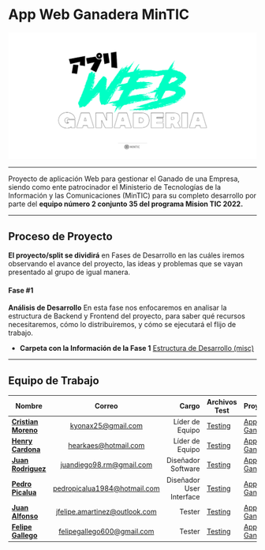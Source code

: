# App Web Ganadera MinTIC

<p align="center">
  <img src="https://github.com/Kyonax/app-web-ganadera/blob/main/src/Images/Image_GitHub_App_Web.png">
    <br>    
</p>

---

Proyecto de aplicación Web para gestionar el Ganado de una Empresa, siendo como ente patrocinador el Ministerio de Tecnologías de la Información y las Comunicaciones (MinTIC) para
su completo desarrollo por parte del **equipo número 2 conjunto 35 del programa Mision TIC 2022.**

---

## Proceso de Proyecto

**El proyecto/split se dividirá** en Fases de Desarrollo en las cuáles iremos observando el avance del proyecto, las ideas y problemas que se vayan presentado al grupo de igual manera.

#### Fase #1

**Análisis de Desarrollo** En esta fase nos enfocaremos en analisar la estructura de Backend y Frontend del proyecto, para saber qué recursos necesitaremos, cómo lo distribuiremos, y cómo se
ejecutará el flijo de trabajo.

- **Carpeta con la Información de la Fase 1** [Estructura de Desarrollo (misc)](https://github.com/Kyonax/app-web-ganadera/tree/main/misc)

---

## Equipo de Trabajo

| Nombre                                                        |            Correo             |                    Cargo | Archivos Test                                                                        | Proyectos                                                             |
| ------------------------------------------------------------- | :---------------------------: | -----------------------: | ------------------------------------------------------------------------------------ | --------------------------------------------------------------------- |
| [**Cristian Moreno**](https://github.com/Kyonax)              |      kyonax25@gmail.com       |          Líder de Equipo | [Testing](https://github.com/Kyonax/app-web-ganadera/tree/main/test/Cristian_Moreno) | [App Ganadera](https://github.com/Kyonax/app-web-ganadera/projects/1) |
| [**Henry Cardona**](https://github.com/elivervilla)           |     hearkaes@hotmail.com      |          Líder de Equipo | [Testing](https://github.com/Kyonax/app-web-ganadera/tree/main/test/Henry_Cardona)   | [App Ganadera](https://github.com/Kyonax/app-web-ganadera/projects/1) |
| [**Juan Rodriguez**](https://github.com/JuanDiegoRM)          |   juandiego98.rm@gmail.com    |       Diseñador Software | [Testing](https://github.com/Kyonax/app-web-ganadera/tree/main/test/Juan_Diego)      | [App Ganadera](https://github.com/Kyonax/app-web-ganadera/projects/1) |
| [**Pedro Picalua**](https://github.com/ppicalua)              | pedropicalua1984@hotmail.com  | Diseñador User Interface | [Testing](https://github.com/Kyonax/app-web-ganadera/tree/main/test/Pedro_Picalua)   | [App Ganadera](https://github.com/Kyonax/app-web-ganadera/projects/1) |
| [**Juan Alfonso**](https://github.com/JFMD1028)               | jfelipe.amartinez@outlook.com |                   Tester | [Testing](https://github.com/Kyonax/app-web-ganadera/tree/main/test/Juan_Felipe)     | [App Ganadera](https://github.com/Kyonax/app-web-ganadera/projects/1) |
| [**Felipe Gallego**](https://github.com/felipegallegoramirez) |  felipegallego600@gmail.com   |                   Tester | [Testing](https://github.com/Kyonax/app-web-ganadera/tree/main/test/Felipe_Gallego)  | [App Ganadera](https://github.com/Kyonax/app-web-ganadera/projects/1) |
